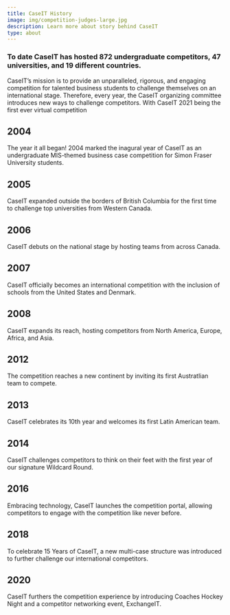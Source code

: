 ```yaml
---
title: CaseIT History
image: img/competition-judges-large.jpg
description: Learn more about story behind CaseIT
type: about
---
```

### To date CaseIT has hosted 872 undergraduate competitors, 47 universities, and 19 different countries.

CaseIT’s mission is to provide an unparalleled, rigorous, and engaging competition for talented business students to challenge themselves on an international stage. Therefore, every year, the CaseIT organizing committee introduces new ways to challenge competitors. With CaseIT 2021 being the first ever virtual competition

## 2004

The year it all began! 2004 marked the inagural year of CaseIT as an undergraduate MIS-themed business case competition for Simon Fraser University students. 

## 2005

CaseIT expanded outside the borders of British Columbia for the first time to challenge top universities from Western Canada.

## 2006

CaseIT debuts on the national stage by hosting teams from across Canada.

## 2007

CaseIT officially becomes an international competition with the inclusion of schools from the United States and Denmark.

## 2008

CaseIT expands its reach, hosting competitors from North America, Europe, Africa, and Asia.

## 2012

The competition reaches a new continent by inviting its first Austratlian team to compete.

## 2013

CaseIT celebrates its 10th year and welcomes its first Latin American team.

## 2014

CaseIT challenges competitors to think on their feet with the first year of our signature Wildcard Round.

## 2016

Embracing technology, CaseIT launches the competition portal, allowing competitors to engage with the competition like never before.

## 2018

To celebrate 15 Years of CaseIT, a new multi-case structure was introduced to further challenge our international competitors.

## 2020

CaseIT furthers the competition experience by introducing Coaches Hockey Night and a competitor networking event, ExchangeIT.